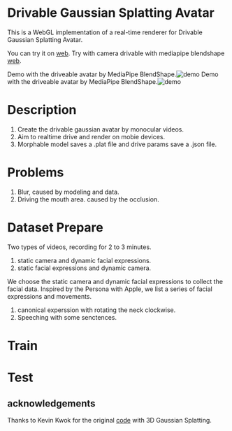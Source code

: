 # Drivable Gaussian Splatting Avatar 
This is a WebGL implementation of a real-time renderer for Drivable Gaussian Splatting Avatar.

You can try it on [web](https://dizzy.us.kg).
Try with camera drivable with mediapipe blendshape [web](https://dizzy.us.kg/index2.html).


Demo with the driveable avatar by MediaPipe BlendShape.![demo](https://github.com/Dizzy-cell/splat-av/blob/main/assets/video.gif)
Demo with the driveable avatar by MediaPipe BlendShape.![demo](https://github.com/Dizzy-cell/splat-av/blob/main/assets/blend.gif)

# Description
1. Create the drivable gaussian avatar by monocular videos.
2. Aim to realtime drive and render on mobie devices.
3. Morphable model saves a .plat file and drive params save a .json file. 

# Problems
1. Blur, caused by modeling and data.
2. Driving the mouth area. caused by the occlusion.

# Dataset Prepare
Two types of videos, recording for 2 to 3 minutes.
1. static camera and dynamic facial expressions.
2. static facial expressions and dynamic camera.

We choose the static camera and dynamic facial expressions to collect the facial data. 
Inspired by the Persona with Apple, we list a series of facial expressions and movements.
1. canonical experssion with rotating the neck clockwise.
2. Speeching with some senctences.

# Train

# Test

## acknowledgements
Thanks to Kevin Kwok for the original [code](https://github.com/antimatter15/splat) with 3D Gaussian Splatting.